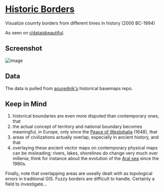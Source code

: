 # [Historic Borders](https://historicborders.app/)

Visualize counrty borders from different times in history (2000 BC-1994)

As seen on [r/dataisbeautiful](https://www.reddit.com/r/dataisbeautiful/comments/l52krh/an_app_i_made_for_visualizing_country_borders/).

## Screenshot

![image](https://user-images.githubusercontent.com/10817537/105884887-6eb61980-5fd6-11eb-94d0-0bbf53bb5d73.png)

## Data

The data is pulled from [aourednik's](https://github.com/aourednik/historical-basemaps) historical basemaps repo.

## Keep in Mind

1. historical boundaries are even more disputed than contemporary ones, that
2. the actual concept of territory and national boundary becomes meaningful, in Europe, only since the [Peace of Westphalia](https://en.wikipedia.org/wiki/Peace_of_Westphalia) (1648), that
3. areas of civilizations actually overlap, especially in ancient history, and that
4. overlaying these ancient vector maps on contemporary physical maps can be misleading; rivers, lakes, shorelines _do_ change very much over millenia; think for instance about the evolution of the [Aral sea](https://en.wikipedia.org/wiki/Aral_Sea) since the 1980s.

Finally, note that overlapping areas are useally dealt with as topological errors in traditional GIS. Fuzzy borders are difficult to handle. Certainly a field to investigate...

